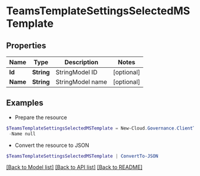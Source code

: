# TeamsTemplateSettingsSelectedMSTemplate
## Properties

Name | Type | Description | Notes
------------ | ------------- | ------------- | -------------
**Id** | **String** | StringModel ID | [optional] 
**Name** | **String** | StringModel name | [optional] 

## Examples

- Prepare the resource
```powershell
$TeamsTemplateSettingsSelectedMSTemplate = New-Cloud.Governance.ClientTeamsTemplateSettingsSelectedMSTemplate  -Id null `
 -Name null
```

- Convert the resource to JSON
```powershell
$TeamsTemplateSettingsSelectedMSTemplate | ConvertTo-JSON
```

[[Back to Model list]](../README.md#documentation-for-models) [[Back to API list]](../README.md#documentation-for-api-endpoints) [[Back to README]](../README.md)

